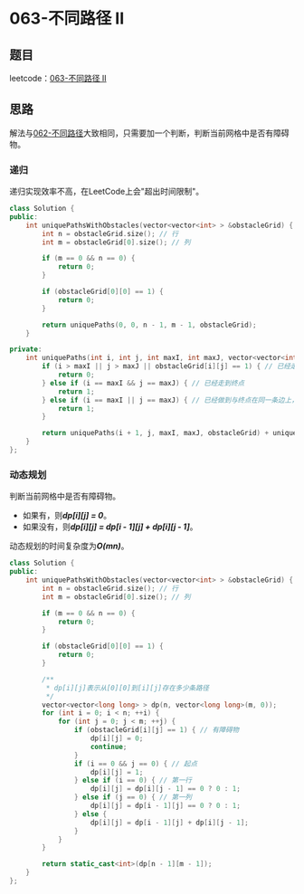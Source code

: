 # 063-不同路径 II

## 题目

leetcode：[063-不同路径 II](https://leetcode-cn.com/problems/unique-paths-ii/)


## 思路

解法与[062-不同路径](https://leetcode-cn.com/problems/unique-paths/)大致相同，只需要加一个判断，判断当前网格中是否有障碍物。

### 递归

递归实现效率不高，在LeetCode上会"超出时间限制"。

```c++
class Solution {
public:
    int uniquePathsWithObstacles(vector<vector<int> > &obstacleGrid) {
        int n = obstacleGrid.size(); // 行
        int m = obstacleGrid[0].size(); // 列

        if (m == 0 && n == 0) {
            return 0;
        }

        if (obstacleGrid[0][0] == 1) {
            return 0;
        }

        return uniquePaths(0, 0, n - 1, m - 1, obstacleGrid);
    }

private:
    int uniquePaths(int i, int j, int maxI, int maxJ, vector<vector<int> > &obstacleGrid) {
        if (i > maxI || j > maxJ || obstacleGrid[i][j] == 1) { // 已经走出网格的最大范围 或者 有障碍物
            return 0;
        } else if (i == maxI && j == maxJ) { // 已经走到终点
            return 1;
        } else if (i == maxI || j == maxJ) { // 已经做到与终点在同一条边上，只剩一条路可以到达终点
            return 1;
        }

        return uniquePaths(i + 1, j, maxI, maxJ, obstacleGrid) + uniquePaths(i, j + 1, maxI, maxJ, obstacleGrid);
    }
};
```

### 动态规划

判断当前网格中是否有障碍物。

- 如果有，则***dp\[i\]\[j\] = 0***。
- 如果没有，则***dp\[i\]\[j\] = dp\[i - 1\]\[j\] + dp\[i\]\[j - 1\]***。

动态规划的时间复杂度为***O(mn)***。

```c++
class Solution {
public:
    int uniquePathsWithObstacles(vector<vector<int> > &obstacleGrid) {
        int n = obstacleGrid.size(); // 行
        int m = obstacleGrid[0].size(); // 列

        if (m == 0 && n == 0) {
            return 0;
        }

        if (obstacleGrid[0][0] == 1) {
            return 0;
        }

        /** 
         * dp[i][j]表示从[0][0]到[i][j]存在多少条路径
         */
        vector<vector<long long> > dp(n, vector<long long>(m, 0));
        for (int i = 0; i < n; ++i) {
            for (int j = 0; j < m; ++j) {
                if (obstacleGrid[i][j] == 1) { // 有障碍物
                    dp[i][j] = 0;
                    continue;
                }
                if (i == 0 && j == 0) { // 起点
                    dp[i][j] = 1;
                } else if (i == 0) { // 第一行
                    dp[i][j] = dp[i][j - 1] == 0 ? 0 : 1;
                } else if (j == 0) { // 第一列
                    dp[i][j] = dp[i - 1][j] == 0 ? 0 : 1;
                } else {
                    dp[i][j] = dp[i - 1][j] + dp[i][j - 1];
                }
            }
        }

        return static_cast<int>(dp[n - 1][m - 1]);
    }
};
```

